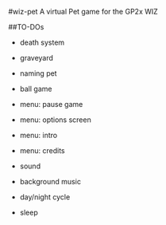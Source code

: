 #wiz-pet
A virtual Pet game for the GP2x WIZ

##TO-DOs

* death system

* graveyard

* naming pet

* ball game

* menu: pause game

* menu: options screen

* menu: intro

* menu: credits

* sound

* background music

* day/night cycle

* sleep